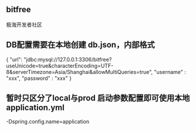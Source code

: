 ## bitfree
极海开发者社区

## DB配置需要在本地创建 db.json，内部格式
{
"url": "jdbc:mysql://127.0.0.1:3306/bitfree?useUnicode=true&characterEncoding=UTF-8&serverTimezone=Asia/Shanghai&allowMultiQueries=true",
"username" : "xxx",
"password" : "xxx"
}

## 暂时只区分了local与prod 启动参数配置即可使用本地application.yml
-Dspring.config.name=application